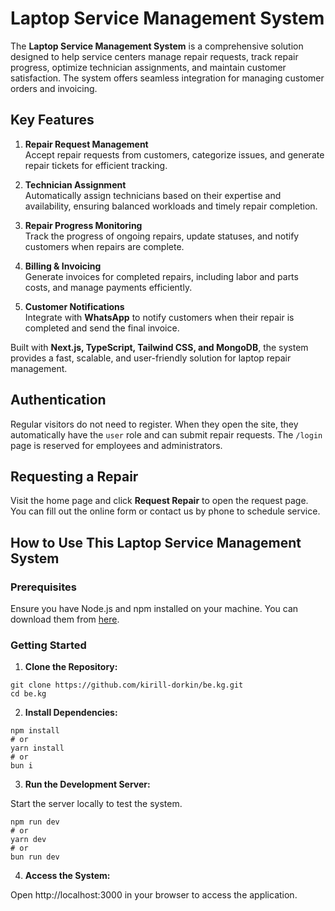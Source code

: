# Laptop Service Management System

The **Laptop Service Management System** is a comprehensive solution designed to help service centers manage repair requests, track repair progress, optimize technician assignments, and maintain customer satisfaction. The system offers seamless integration for managing customer orders and invoicing.

## Key Features

1. **Repair Request Management**  
   Accept repair requests from customers, categorize issues, and generate repair tickets for efficient tracking.

2. **Technician Assignment**  
   Automatically assign technicians based on their expertise and availability, ensuring balanced workloads and timely repair completion.

3. **Repair Progress Monitoring**  
   Track the progress of ongoing repairs, update statuses, and notify customers when repairs are complete.

4. **Billing & Invoicing**  
   Generate invoices for completed repairs, including labor and parts costs, and manage payments efficiently.

5. **Customer Notifications**  
   Integrate with **WhatsApp** to notify customers when their repair is completed and send the final invoice.

Built with **Next.js, TypeScript, Tailwind CSS, and MongoDB**, the system provides a fast, scalable, and user-friendly solution for laptop repair management.

## Authentication
Regular visitors do not need to register. When they open the site, they automatically have the `user` role and can submit repair requests. The `/login` page is reserved for employees and administrators.

## Requesting a Repair
Visit the home page and click **Request Repair** to open the request page. You can fill out the online form or contact us by phone to schedule service.

## How to Use This Laptop Service Management System

### Prerequisites
Ensure you have Node.js and npm installed on your machine. You can download them from [here](https://nodejs.org/).

### Getting Started

1. **Clone the Repository:**

``` 
git clone https://github.com/kirill-dorkin/be.kg.git
cd be.kg
```

2. **Install Dependencies:**

```
npm install
# or
yarn install
# or
bun i
```
3. **Run the Development Server:**

Start the server locally to test the system.

```
npm run dev
# or
yarn dev
# or
bun run dev
```

4. **Access the System:**

Open http://localhost:3000 in your browser to access the application.
